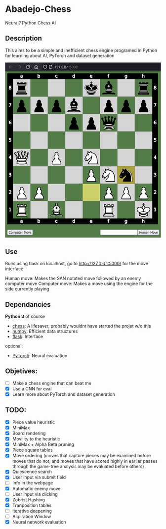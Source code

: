 # Abadejo-Chess
Neural? Python Chess AI

## Description

This aims to be a simple and inefficient chess engine programed in Python for learning about AI, PyTorch and dataset generation

![GUI](./GUI.png)

## Use

Runs using flask on localhost, go to http://127.0.0.1:5000/ for the move interface

Human move: Makes the SAN notated move followed by an enemy computer move
Computer move: Makes a move using the engine for the side currently playing


## Dependancies

**Python 3** of course

* [chess](https://pypi.org/project/python-chess/): A lifesaver, probably wouldnt have started the projet w/o this
* [numpy](https://pypi.org/project/numpy/): Efficient data structures
* [flask](https://pypi.org/project/Flask/): Interface
  
optional:
* [PyTorch](https://pypi.org/project/torch/): Neural evaluation

## Objetives:

- [ ] Make a chess engine that can beat me
- [x] Use a CNN for eval
- [x] Learn more about PyTorch and dataset generation

## TODO:

- [x] Piece value heuristic
- [x] MiniMax
- [x] Board rendering
- [x] Movility to the heuristic
- [x] MiniMax + Alpha Beta pruning
- [x] Piece square tables
- [x] Move ordering (moves that capture pieces may be examined before moves that do not, and moves that have scored highly in earlier passes through the game-tree analysis may be evaluated before others)
- [x] Quiescence search
- [x] User input via submit field
- [ ] Info in the webpage
- [x] Automatic enemy move
- [ ] User input via clicking
- [x] Zobrist Hashing
- [x] Tranposition tables
- [ ] iterative deepening
- [ ] Aspiration Window
- [x] Neural network evaluation
